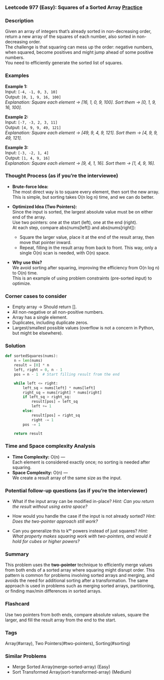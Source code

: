 ### Leetcode 977 (Easy): Squares of a Sorted Array [Practice](https://leetcode.com/problems/squares-of-a-sorted-array)

### Description  
Given an array of integers that’s already sorted in non-decreasing order, return a new array of the squares of each number, also sorted in non-decreasing order.  
The challenge is that squaring can mess up the order: negative numbers, when squared, become positives and might jump ahead of some positive numbers.  
You need to efficiently generate the sorted list of squares.

### Examples  

**Example 1:**  
Input: `[-4, -1, 0, 3, 10]`  
Output: `[0, 1, 9, 16, 100]`  
*Explanation: Square each element → [16, 1, 0, 9, 100]. Sort them → [0, 1, 9, 16, 100].*

**Example 2:**  
Input: `[-7, -3, 2, 3, 11]`  
Output: `[4, 9, 9, 49, 121]`  
*Explanation: Square each element → [49, 9, 4, 9, 121]. Sort them → [4, 9, 9, 49, 121].*

**Example 3:**  
Input: `[-3, -2, 1, 4]`  
Output: `[1, 4, 9, 16]`  
*Explanation: Square each element → [9, 4, 1, 16]. Sort them → [1, 4, 9, 16].*


### Thought Process (as if you’re the interviewee)  

- **Brute-force Idea:**  
  The most direct way is to square every element, then sort the new array. This is simple, but sorting takes O(n log n) time, and we can do better.

- **Optimized Idea (Two Pointers):**  
  Since the input is sorted, the largest absolute value must be on either end of the array.  
  Use two pointers: one at the start (left), one at the end (right).  
  At each step, compare abs(nums[left]) and abs(nums[right]):
    - Square the larger value, place it at the end of the result array, then move that pointer inward.
    - Repeat, filling in the result array from back to front.
  This way, only a single O(n) scan is needed, with O(n) space.

- **Why use this?**  
  We avoid sorting after squaring, improving the efficiency from O(n log n) to O(n) time.  
  This is an example of using problem constraints (pre-sorted input) to optimize.


### Corner cases to consider  
- Empty array → Should return [].
- All non-negative or all non-positive numbers.
- Array has a single element.
- Duplicates, including duplicate zeros.
- Largest/smallest possible values (overflow is not a concern in Python, but might be elsewhere).


### Solution

```python
def sortedSquares(nums):
    n = len(nums)
    result = [0] * n
    left, right = 0, n - 1
    pos = n - 1  # Start filling result from the end

    while left <= right:
        left_sq = nums[left] * nums[left]
        right_sq = nums[right] * nums[right]
        if left_sq > right_sq:
            result[pos] = left_sq
            left += 1
        else:
            result[pos] = right_sq
            right -= 1
        pos -= 1

    return result
```


### Time and Space complexity Analysis  

- **Time Complexity:** O(n) —  
  Each element is considered exactly once; no sorting is needed after squaring.
- **Space Complexity:** O(n) —  
  We create a result array of the same size as the input.


### Potential follow-up questions (as if you’re the interviewer)  

- What if the input array can be modified in-place?
  *Hint: Can you return the result without using extra space?*

- How would you handle the case if the input is not already sorted?
  *Hint: Does the two-pointer approach still work?*

- Can you generalize this to kᵗʰ powers instead of just squares?
  *Hint: What property makes squaring work with two-pointers, and would it hold for cubes or higher powers?*


### Summary
This problem uses the **two-pointer** technique to efficiently merge values from both ends of a sorted array where squaring might disrupt order. This pattern is common for problems involving sorted arrays and merging, and avoids the need for additional sorting after a transformation. The same approach is used in problems such as merging sorted arrays, partitioning, or finding max/min differences in sorted arrays.


### Flashcard
Use two pointers from both ends, compare absolute values, square the larger, and fill the result array from the end to the start.

### Tags
Array(#array), Two Pointers(#two-pointers), Sorting(#sorting)

### Similar Problems
- Merge Sorted Array(merge-sorted-array) (Easy)
- Sort Transformed Array(sort-transformed-array) (Medium)